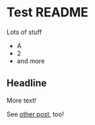 # Test README

Lots of stuff

* A
* 2
* and more

## Headline

More text!

See [other post](another-post.html), too!

